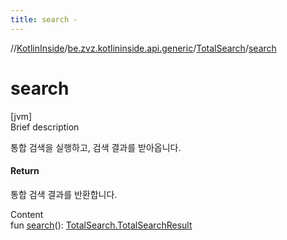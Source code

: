 ```yaml
---
title: search -
---
```

//[KotlinInside](../../index.md)/[be.zvz.kotlininside.api.generic](../index.md)/[TotalSearch](index.md)/[search](search.md)



# search  
[jvm]  
Brief description  


통합 검색을 실행하고, 검색 결과를 받아옵니다.



#### Return  


통합 검색 결과를 반환합니다.

  
Content  
fun [search](search.md)(): [TotalSearch.TotalSearchResult](-total-search-result/index.md)  



